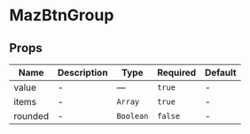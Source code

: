# MazBtnGroup

## Props

<!-- @vuese:MazBtnGroup:props:start -->

| Name    | Description | Type      | Required | Default |
| ------- | ----------- | --------- | -------- | ------- |
| value   | -           | —         | `true`   | -       |
| items   | -           | `Array`   | `true`   | -       |
| rounded | -           | `Boolean` | `false`  | -       |

<!-- @vuese:MazBtnGroup:props:end -->
